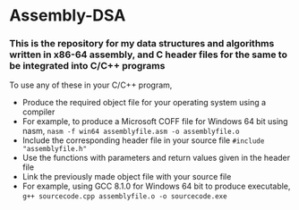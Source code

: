 # Assembly-DSA

### This is the repository for my data structures and algorithms written in x86-64 assembly, and C header files for the same to be integrated into C/C++ programs

To use any of these in your C/C++ program,  
- Produce the required object file for your operating system using a compiler  
- For example, to produce a Microsoft COFF file for Windows 64 bit using nasm, `nasm -f win64 assemblyfile.asm -o assemblyfile.o`   
- Include the corresponding header file in your source file `#include "assemblyfile.h"`
- Use the functions with parameters and return values given in the header file
- Link the previously made object file with your source file
- For example, using GCC 8.1.0 for Windows 64 bit to produce executable, `g++ sourcecode.cpp assemblyfile.o -o sourcecode.exe`
